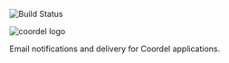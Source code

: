 ![Build Status](https://secure.travis-ci.org/jeffgorder/coordel-email-robot.png)

![coordel logo](http://beta.coordel.com/clients/web/0.0.1/css/images/logos/black-30.png)

  Email notifications and delivery for Coordel applications.
